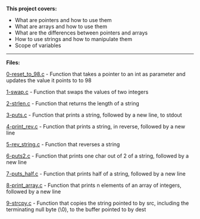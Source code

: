 **This project covers:**
* What are pointers and how to use them
* What are arrays and how to use them
* What are the differences between pointers and arrays
* How to use strings and how to manipulate them
* Scope of variables
___
**Files:**

[0-reset_to_98.c](/0x04-pointers_arrays_strings/0-reset_to_98.c) - Function that takes a pointer to an int as parameter and updates the value it points to to 98

[1-swap.c](/0x04-pointers_arrays_strings/1-swap.c) - Function that swaps the values of two integers

[2-strlen.c](/0x04-pointers_arrays_strings/2-strlen.c) - Function that returns the length of a string

[3-puts.c](/0x04-pointers_arrays_strings/3-puts.c) - Function that prints a string, followed by a new line, to stdout

[4-print_rev.c](/0x04-pointers_arrays_strings/4-print_rev.c) - Function that prints a string, in reverse, followed by a new line

[5-rev_string.c](/0x04-pointers_arrays_strings/5-rev_string.c) - Function that reverses a string

[6-puts2.c](/0x04-pointers_arrays_strings/6-puts2.c) - Function that prints one char out of 2 of a string, followed by a new line

[7-puts_half.c](/0x04-pointers_arrays_strings/7-puts_half.c) - Function that prints half of a string, followed by a new line

[8-print_array.c](/0x04-pointers_arrays_strings/8-print_array.c) - Function that prints n elements of an array of integers, followed by a new line

[9-strcpy.c](/0x04-pointers_arrays_strings/9-strcpy.c) - Function that copies the string pointed to by src, including the terminating null byte (\0), to the buffer pointed to by dest
